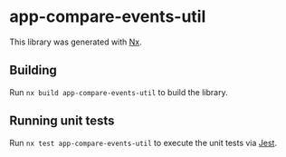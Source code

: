 # app-compare-events-util

This library was generated with [Nx](https://nx.dev).

## Building

Run `nx build app-compare-events-util` to build the library.

## Running unit tests

Run `nx test app-compare-events-util` to execute the unit tests via [Jest](https://jestjs.io).
